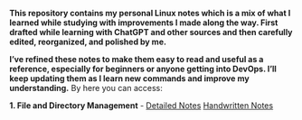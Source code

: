 **This repository contains my personal Linux notes which is a mix of what I learned while studying with improvements I made along the way. First drafted while learning with ChatGPT and other sources and then carefully edited, reorganized, and polished by me.**
 
 **I’ve refined these notes to make them easy to read and useful as a reference, especially for beginners or anyone getting into DevOps. I’ll keep updating them as I learn new commands and improve my understanding.**
By here you can access:

**1. File and Directory Management** - [Detailed Notes](./Linux%20Commands/01_File%20and%20Directory%20Management/Detailed%20notes.md)  [Handwritten Notes](././Linux%20Commands/01_File%20and%20Directory%20Management/Handwritten%20Notes.md)












